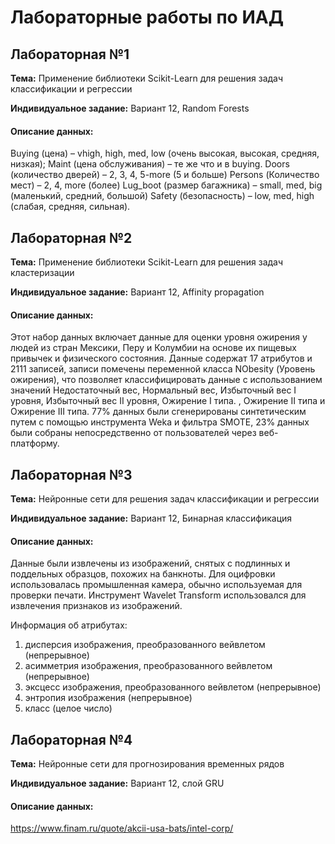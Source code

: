 # Лабораторные работы по ИАД

## Лабораторная №1
__Тема:__ Применение библиотеки Scikit-Learn для решения задач классификации и регрессии

__Индивидуальное задание:__ Вариант 12, Random Forests
#### Описание данных:
Buying (цена) – vhigh, high, med, low (очень высокая, высокая, средняя, низкая);
Maint (цена обслуживания) – те же что и в buying.
Doors (количество дверей) – 2, 3, 4, 5-more (5 и больше)
Persons (Количество мест) – 2, 4, more (более)
Lug_boot (размер багажника) – small, med, big (маленький, средний, большой)
Safety (безопасность) – low, med, high (слабая, средняя, сильная).

## Лабораторная №2
__Тема:__ Применение библиотеки Scikit-Learn для решения задач кластеризации

__Индивидуальное задание:__ Вариант 12, Affinity propagation 
#### Описание данных:
Этот набор данных включает данные для оценки уровня ожирения у людей из стран Мексики, Перу и Колумбии на основе их пищевых привычек и физического состояния. Данные содержат 17 атрибутов и 2111 записей, записи помечены переменной класса NObesity (Уровень ожирения), что позволяет классифицировать данные с использованием значений Недостаточный вес, Нормальный вес, Избыточный вес I уровня, Избыточный вес II уровня, Ожирение I типа. , Ожирение II типа и Ожирение III типа. 77% данных были сгенерированы синтетическим путем с помощью инструмента Weka и фильтра SMOTE, 23% данных были собраны непосредственно от пользователей через веб-платформу.

## Лабораторная №3
__Тема:__ Нейронные сети для решения задач классификации и регрессии

__Индивидуальное задание:__ Вариант 12, Бинарная классификация
#### Описание данных:
Данные были извлечены из изображений, снятых с подлинных и поддельных образцов, похожих на банкноты. Для оцифровки использовалась промышленная камера, обычно используемая для проверки печати. Инструмент Wavelet Transform использовался для извлечения признаков из изображений.

Информация об атрибутах:
1. дисперсия изображения, преобразованного вейвлетом (непрерывное)
2. асимметрия изображения, преобразованного вейвлетом (непрерывное)
3. эксцесс изображения, преобразованного вейвлетом (непрерывное)
4. энтропия изображения (непрерывное)
5. класс (целое число)


## Лабораторная №4
__Тема:__ Нейронные сети для прогнозирования временных рядов

__Индивидуальное задание:__ Вариант 12, слой GRU
#### Описание данных:
https://www.finam.ru/quote/akcii-usa-bats/intel-corp/


